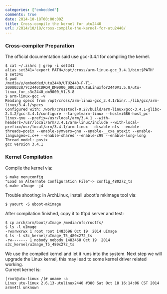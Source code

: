 ```yaml
---
categories: ["embedded"]
comments: true
date: 2014-10-18T00:00:00Z
title: Cross-compile the kernel for utu2440
url: /2014/10/18/cross-compile-the-kernel-for-utu2440/
---
```


### Cross-compiler Preparation
The official documentation said use gcc-3.4.1 for compiling the kernel.     

```
$ cat ~/.zshrc | grep -i set341
alias set341='export PATH=/opt/cross/arm-linux-gcc_3.4.1/bin:$PATH'
$ set341
$ pwd
/media/y/embedded/utu2440/UTU2440-F-T1-20080328/YC2440CDROM_DM9000_080328/utuLinuxfor2440V1.5.8/utu-linux_for_s3c2440_dm9000_V1.5.8
$ arm-linux-gcc -v
Reading specs from /opt/cross/arm-linux-gcc_3.4.1/bin/../lib/gcc/arm-linux/3.4.1/specs
Configured with: /work/crosstool-0.27/build/arm-linux/gcc-3.4.1-glibc-2.3.2/gcc-3.4.1/configure --target=arm-linux --host=i686-host_pc-linux-gnu --prefix=/usr/local/arm/3.4.1 --with-headers=/usr/local/arm/3.4.1/arm-linux/include --with-local-prefix=/usr/local/arm/3.4.1/arm-linux --disable-nls --enable-threads=posix --enable-symvers=gnu --enable-__cxa_atexit --enable-languages=c,c++ --enable-shared --enable-c99 --enable-long-long
Thread model: posix
gcc version 3.4.1

```
### Kernel Compilation
Compile the kernel via:    

```
$ make menuconfig
"Load an Alternate Configuration File"-> config_480272_ts
$ make uImage -j4

```
Trouble shooting: in ArchLinux, install uboot's mkimage tool via:    

```
$ yaourt -S uboot-mkimage

```
After compilation finished, copy it to tftpd server and test:    

```
$ cp arch/arm/boot/uImage /media/nfs/rootfs/
$ ls -l uImage 
-rwxrwxrwx 1 root root 1483696 Oct 19  2014 uImage
$ ls -l s3c_kernel/uImage_T5_480x272_ts 
-rw------- 1 nobody nobody 1483468 Oct 19  2014 s3c_kernel/uImage_T5_480x272_ts

```
We use the compiled kernel and let it runs into the system. Next step we will upgrade the Linux kernel, this may lead to some kernel driver related working.        
Current kernel is:   

```
[root@utu-linux /]# uname -a
Linux utu-linux 2.6.13-utulinux2440 #380 Sat Oct 18 16:14:06 CST 2014 armv4tl unknown

```


